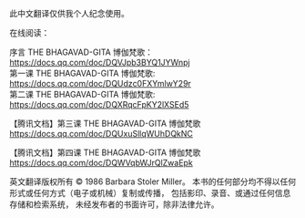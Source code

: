 此中文翻译仅供我个人纪念使用。

在线阅读：

序言 THE BHAGAVAD-GITA 博伽梵歌：https://docs.qq.com/doc/DQVJpb3BYQ1JYWnpj <br/>
第一课 THE BHAGAVAD-GITA 博伽梵歌: https://docs.qq.com/doc/DQUdzc0FXYmlwY29r <br/>
第二课 THE BHAGAVAD-GITA 博伽梵歌: https://docs.qq.com/doc/DQXRqcFpKY2lXSEd5 <br/>

【腾讯文档】第三课 THE BHAGAVAD-GITA 博伽梵歌
https://docs.qq.com/doc/DQUxuSllqWUhDQkNC

【腾讯文档】第四课 THE BHAGAVAD-GITA 博伽梵歌
https://docs.qq.com/doc/DQWVqbWJrQlZwaEpk


英文翻译版权所有 © 1986 Barbara Stoler Miller。
本书的任何部分均不得以任何形式或任何方式（电子或机械）复制或传播，
包括影印、录音、或通过任何信息存储和检索系统，
未经发布者的书面许可，除非法律允许。
